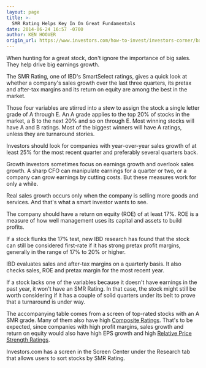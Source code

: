 ```yaml
---
layout: page
title: >-
  SMR Rating Helps Key In On Great Fundamentals
date: 2014-06-24 16:57 -0700
author: KEN HOOVER
origin_url: https://www.investors.com/how-to-invest/investors-corner/basics-of-the-ibd-smr-rating
---
```





When hunting for a great stock, don't ignore the importance of big sales. They help drive big earnings growth.

  

The SMR Rating, one of IBD's SmartSelect ratings, gives a quick look at whether a company's sales growth over the last three quarters, its pretax and after-tax margins and its return on equity are among the best in the market.

  

Those four variables are stirred into a stew to assign the stock a single letter grade of A through E. An A grade applies to the top 20% of stocks in the market, a B to the next 20% and so on through E. Most winning stocks will have A and B ratings. Most of the biggest winners will have A ratings, unless they are turnaround stories.

  

Investors should look for companies with year-over-year sales growth of at least 25% for the most recent quarter and preferably several quarters back.

  

Growth investors sometimes focus on earnings growth and overlook sales growth. A sharp CFO can manipulate earnings for a quarter or two, or a company can grow earnings by cutting costs. But these measures work for only a while.

  

Real sales growth occurs only when the company is selling more goods and services. And that's what a smart investor wants to see.

  

The company should have a return on equity (ROE) of at least 17%. ROE is a measure of how well management uses its capital and assets to build profits.

  

If a stock flunks the 17% test, new IBD research has found that the stock can still be considered first-rate if it has strong pretax profit margins, generally in the range of 17% to 20% or higher.

  

IBD evaluates sales and after-tax margins on a quarterly basis. It also checks sales, ROE and pretax margin for the most recent year.

  

If a stock lacks one of the variables because it doesn't have earnings in the past year, it won't have an SMR Rating. In that case, the stock might still be worth considering if it has a couple of solid quarters under its belt to prove that a turnaround is under way.

  

The accompanying table comes from a screen of top-rated stocks with an A SMR grade. Many of them also have high [Composite Ratings](http://education.investors.com/investors-corner/705408-use-ibd-ratings-to-help-find-leading-stocks.htm?ref=MoreArticles). That's to be expected, since companies with high profit margins, sales growth and return on equity would also have high EPS growth and high [Relative Price Strength Ratings](http://education.investors.com/investors-corner/705832-how-to-find-great-stocks.htm).

  

Investors.com has a screen in the Screen Center under the Research tab that allows users to sort stocks by SMR Rating.




